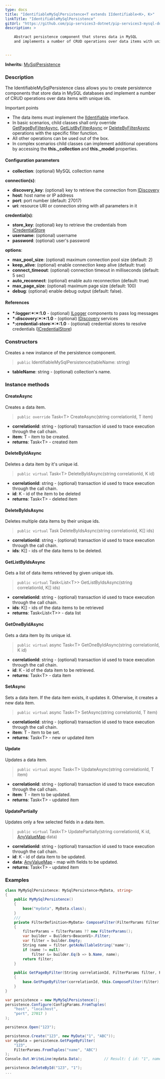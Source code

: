 ```yaml
---
type: docs
title: "IdentifiableMySqlPersistence<T extends IIdentifiable<K>, K>"
linkTitle: "IdentifiableMySqlPersistence"
gitUrl: "https://github.com/pip-services3-dotnet/pip-services3-mysql-dotnet"
description: >

    Abstract persistence component that stores data in MySQL
    and implements a number of CRUD operations over data items with unique ids.
    

---
```


**Inherits:** [MySqlPersistence<T>](../mysql_persistence)

### Description

The IdentifiableMySqlPersistence class allows you to create persistence components that store data in MySQL databases and implement a number of CRUD operations over data items with unique ids.

Important points

- The data items must implement the [IIdentifiable](../../../commons/data/iidentifiable) interface.
- In basic scenarios, child classes shall only override [GetPageByFilterAsync](../mysql_persistence/#getpagebyfilterasync), [GetListByFilterAsync](../memory_persistence/#getlistbyfilterasync) or [DeleteByFilterAsync](../mysql_persistence/#deletebyfilterasync) operations with the specific filter function.
- All other operations can be used out of the box. 
- In complex scenarios child classes can implement additional operations by accessing the **this._collection** and **this._model** properties.

#### Configuration parameters

- **collection**: (optional) MySQL collection name

**connection(s)**:
- **discovery_key**: (optional) key to retrieve the connection from [IDiscovery](../../../components/connect/idiscovery)
- **host**: host name or IP address
- **port**: port number (default: 27017)
- **uri**: resource URI or connection string with all parameters in it

**credential(s)**:
- **store_key**: (optional) key to retrieve the credentials from [ICredentialStore](../../../components/auth/icredential_store)
- **username**: (optional) username
- **password**: (optional) user's password

**options**:
- **max_pool_size**: (optional) maximum connection pool size (default: 2)
- **keep_alive**: (optional) enable connection keep alive (default: true)
- **connect_timeout**: (optional) connection timeout in milliseconds (default: 5 sec)
- **auto_reconnect**: (optional) enable auto reconnection (default: true)
- **max_page_size**: (optional) maximum page size (default: 100)
- **debug**: (optional) enable debug output (default: false).


#### References
- **\*:logger:\*:\*:1.0** - (optional) [ILogger](../../../components/log/ilogger) components to pass log messages
- **\*:discovery:\*:\*:1.0** - (optional) [IDiscovery](../../../components/connect/idiscovery) services
- **\*:credential-store:\*:\*:1.0** - (optional) credential stores to resolve credentials ([ICredentialStore](../../../components/auth/icredential_store))


### Constructors
Creates a new instance of the persistence component.

> `public` IdentifiableMySqlPersistence(tableName: string)

- **tableName**: string - (optional) collection's name.


### Instance methods


#### CreateAsync
Creates a data item.

> `public override` Task\<T\> CreateAsync(string correlationId, T item)

- **correlationId**: string - (optional) transaction id used to trace execution through the call chain.
- **item**: T - item to be created.
- **returns**: Task\<T\> - created item


#### DeleteByIdAsync
Deletes a data item by it's unique id.

> `public virtual` Task\<T\> DeleteByIdAsync(string correlationId, K id)

- **correlationId**: string - (optional) transaction id used to trace execution through the call chain.
- **id**: K - id of the item to be deleted
- **returns**: Task\<T\> - deleted item


#### DeleteByIdsAsync
Deletes multiple data items by their unique ids.

> `public virtual` Task DeleteByIdsAsync(string correlationId, K[] ids)

- **correlationId**: string - (optional) transaction id used to trace execution through the call chain.
- **ids**: K[] - ids of the data items to be deleted.


#### GetListByIdsAsync
Gets a list of data items retrieved by given unique ids.

> `public virtual` Task\<List\<T\>\> GetListByIdsAsync(string correlationId, K[] ids)

- **correlationId**: string - (optional) transaction id used to trace execution through the call chain.
- **ids**: K[] - ids of the data items to be retrieved
- **returns**: Task\<List\<T\>\> - data list


#### GetOneByIdAsync
Gets a data item by its unique id.

> `public virtual` async Task\<T\> GetOneByIdAsync(string correlationId, K id)

- **correlationId**: string - (optional) transaction id used to trace execution through the call chain.
- **id**: K - id of the data item to be retrieved.
- **returns**: Task\<T\> - data item


#### SetAsync
Sets a data item. If the data item exists, it updates it. 
Otherwise, it creates a new data item.

> `public virtual` async Task\<T\> SetAsync(string correlationId, T item)

- **correlationId**: string - (optional) transaction id used to trace execution through the call chain.
- **item**: T - item to be set.
- **returns**: Task\<T\> - new or updated item


#### Update
Updates a data item.

> `public virtual` async Task\<T\> UpdateAsync(string correlationId, T item)

- **correlationId**: string - (optional) transaction id used to trace execution through the call chain.
- **item**: T - item to be updated.
- **returns**: Task\<T\> - updated item


#### UpdatePartially
Updates only a few selected fields in a data item.

> `public virtual` Task\<T\> UpdatePartially(string correlationId, K id, [AnyValueMap](../../../commons/data/any_value_map) data)

- **correlationId**: string - (optional) transaction id used to trace execution through the call chain.
- **id**: K - id of data item to be updated.
- **data**: [AnyValueMap](../../../commons/data/any_value_map) - map with fields to be updated.
- **returns**: Task\<T\> - updated item

### Examples
```cs
class MyMySqlPersistence: MySqlPersistence<MyData, string> 
{
    public MyMySqlPersistence()
    {
        base("mydata", MyData.class);
    }
    /// 
    private FilterDefinition<MyData> ComposeFilter(FilterParams filter)
    {
        filterParams = filterParams ?? new FilterParams();
        var builder = Builders<BeaconV1>.Filter;
        var filter = builder.Empty;
        String name = filter.getAsNullableString('name');
        if (name != null)
            filter &= builder.Eq(b => b.Name, name);
        return filter;
    }
    
    public GetPageByFilter(String correlationId, FilterParams filter, PagingParams paging)
    {
        base.GetPageByFilter(correlationId, this.ComposeFilter(filter), paging, null, null);
    }
}

var persistence = new MyMySqlPersistence();
persistence.Configure(ConfigParams.FromTuples(
    "host", "localhost",
    "port", 27017 )
);

persitence.Open("123");

persistence.Create("123", new MyData("1", "ABC"));
var mydata = persistence.GetPageByFilter(
    "123",
    FilterParams.FromTuples("name", "ABC")
);
Console.Out.WriteLine(mydata.Data);          // Result: { id: "1", name: "ABC" }

persistence.DeleteById("123", "1");
...
```
